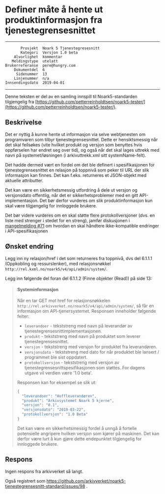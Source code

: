 Definer måte å hente ut produktinformasjon fra tjenestegrensesnittet
====================================================================

 ------------------  ---------------------------------
           Prosjekt  Noark 5 Tjenestegresesnitt
           Kategori  Versjon 1.0 beta
        Alvorlighet  kommentar
       Meldingstype  utelatt
    Brukerreferanse  pere@hungry.com
        Dokumentdel  6
         Sidenummer  13
        Linjenummer  n/a
    Innsendingsdato  2019-04-01
 ------------------  ---------------------------------

Denne teksten er del av en samling innspill til Noark5-standarden
tilgjengelig fra
[https://github.com/petterreinholdtsen/noark5-tester/](https://github.com/petterreinholdtsen/noark5-tester/).

Beskrivelse
-----------

Det er nyttig å kunne hente ut informasjon via selve webtjenesten om
programvaren som tilbyr tjenestegrensesnittet.  Dette er
hensiktsmessig når det skal feilsøkes (vite hvilket produkt og versjon
som benyttes hvis oppførselen har endret seg over tid), og også når
det skal lages uttrekk med navn på systemet/løsningen (i
arkivuttrekk.xml sitt systemName-felt).

Det hadde dermed vært en fordel om det ble definert i spesifikasjonen
for tjenestegrensesnittet en relasjon på toppnivå som peker til URL
der slik informasjon kan finnes.  Det kan f.eks. returneres et
JSON-objekt med aktuelle attributter.

Det kan være en sikkerhetsmessig utfordring å dele ut versjon og
versjonsdato offentlig, når det er sikkerhetsproblemer med en gitt
API-implementasjon.  Det bør derfor vurderes om slik
produktinformasjon kun skal være tilgjengelig for innloggede brukere.

Det bør videre vurderes om en skal støtte flere protokollversjoner
(dvs. en liste med strenger i stedet for en streng), jamfør
diskusjonen i [mangelmelding
#71](https://github.com/arkivverket/noark5-tjenestegrensesnitt-standard/issues/71)
om hvordan en skal håndtere ikke-kompatible endringer i
API-spesifikasjonen

Ønsket endring
--------------

Legg inn ny relasjon/href i det som returneres fra toppnivå, dvs del
6.1.1.1 (Oppkobling og ressurslenker), med relasjonsnøkkel
`http://rel.kxml.no/noark5/v4/api/admin/system/`.

Legg inn følgende del foran del 6.1.1.2 (Finne objekter (Read)) på
side 13:

> #### Systeminformasjon
> 
> Når en tar GET mot href for relasjonsnøkkelen
> `http://rel.arkivverket.no/noark5/v4/api/admin/system/`, så får en informasjon
> om API-tjenersystemet.  Responsen inneholder følgende felter:
> 
>  * `leverandoer` - tekststreng med navn på leverandør av
>                tjenestegrensesnittimplementasjonen.
>  * `produkt` - tekststreng med navn på produktet som leverer
>                tjenestegrensesnittet.
>  * `versjon` - tekststreng med versjon for produktet fra leverandøren.
>  * `versjonsdato` - tekststreng med dato for når produktet ble lansert
>                / programmet ble sist oppdatert.
>  * `protokollversjon` - tekststreng med versjon av
>                tjenestegrensesnittspesifikasjonen som støttes.
>                For dagens utgave vil verdien være '1.0 beta'.
> 
> Responsen kan for eksempel se slik ut:
> 
> ```Python
> {
>   "leverandoer": "Hoffleverandøren",
>   "produkt": "Arkivsystemet Noark 5 kjerne",
>   "versjon": "0.1",
>   "versjonsdato": "2019-03-22",
>   "protokollversjon": "1.0 Beta"
> }
> ```
> 
> Det kan være en sikkerhetsmessig fordel å unngå å fortelle
> potensielle angripere hvilken versjon som kjører på maskinen.  Det
> kan derfor være lurt å kun gjøre dette endepunktet tilgjengelig for
> innloggede brukere.

Respons
-------

Ingen respons fra arkivverket så langt.

Også registrert som
https://github.com/arkivverket/noark5-tjenestegrensesnitt-standard/issues/98 .
